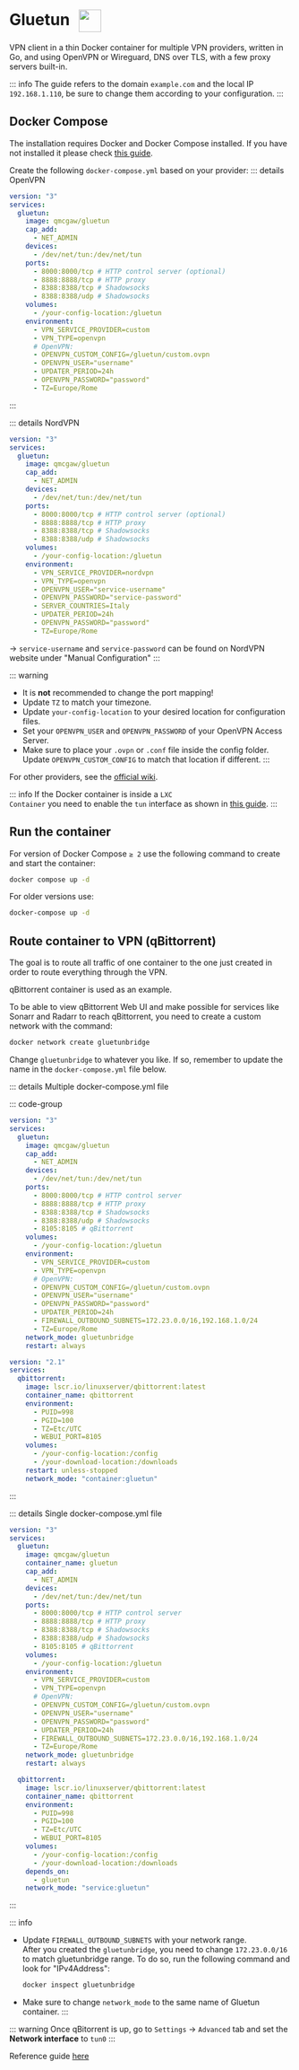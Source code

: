 # Gluetun <img src="/gluetun-icon.png" width="40" height="40" style="display:inline-block; vertical-align: middle; margin-left:10px;">


VPN client in a thin Docker container for multiple VPN providers, written in Go, and using OpenVPN or Wireguard, DNS over TLS, with a few proxy servers built-in. 

::: info
The guide refers to the domain <code>example.com</code> and the local IP <code>192.168.1.110</code>, be sure to change them according to your configuration.
:::

## Docker Compose
The installation requires Docker and Docker Compose installed. If you have not installed it please check [this guide](/docker/install.md).

Create the following <code>docker-compose.yml</code> based on your provider:
::: details OpenVPN
```yml
version: "3"
services:
  gluetun:
    image: qmcgaw/gluetun
    cap_add:
      - NET_ADMIN
    devices:
      - /dev/net/tun:/dev/net/tun
    ports:
      - 8000:8000/tcp # HTTP control server (optional)
      - 8888:8888/tcp # HTTP proxy
      - 8388:8388/tcp # Shadowsocks
      - 8388:8388/udp # Shadowsocks
    volumes:
      - /your-config-location:/gluetun
    environment:
      - VPN_SERVICE_PROVIDER=custom
      - VPN_TYPE=openvpn
      # OpenVPN:
      - OPENVPN_CUSTOM_CONFIG=/gluetun/custom.ovpn
      - OPENVPN_USER="username"
      - UPDATER_PERIOD=24h
      - OPENVPN_PASSWORD="password"
      - TZ=Europe/Rome
```
:::

::: details NordVPN
```yml
version: "3"
services:
  gluetun:
    image: qmcgaw/gluetun
    cap_add:
      - NET_ADMIN
    devices:
      - /dev/net/tun:/dev/net/tun
    ports:
      - 8000:8000/tcp # HTTP control server (optional)
      - 8888:8888/tcp # HTTP proxy
      - 8388:8388/tcp # Shadowsocks
      - 8388:8388/udp # Shadowsocks
    volumes:
      - /your-config-location:/gluetun
    environment:
      - VPN_SERVICE_PROVIDER=nordvpn
      - VPN_TYPE=openvpn
      - OPENVPN_USER="service-username"
      - OPENVPN_PASSWORD="service-password"
      - SERVER_COUNTRIES=Italy
      - UPDATER_PERIOD=24h
      - OPENVPN_PASSWORD="password"
      - TZ=Europe/Rome
```

-> <code>service-username</code> and <code>service-password</code> can be found on NordVPN website under "Manual Configuration"
:::

::: warning
* It is **not** recommended to change the port mapping!
* Update <code>TZ</code> to match your timezone.
* Update <code>your-config-location</code> to your desired location for configuration files.
* Set your <code>OPENVPN_USER</code> and <code>OPENVPN_PASSWORD</code> of your OpenVPN Access Server.
* Make sure to place your <code>.ovpn</code> or <code>.conf</code> file inside the config folder. Update <code>OPENVPN_CUSTOM_CONFIG</code> to match that location if different.
:::

For other providers, see the <a href="https://github.com/qdm12/gluetun-wiki" target="_blank" rel="noreferrer">official wiki</a>.

::: info
If the Docker container is inside a <code>LXC Container</code> you need to enable the <code>tun</code> interface as shown in [this guide](/proxmox/lxc-configuration.md#enable-tun-interface).
:::

## Run the container

For version of Docker Compose <code>≥ 2</code> use the following command to create and start the container:
```bash
docker compose up -d
```
For older versions use:
```bash
docker-compose up -d
```

## Route container to VPN (qBittorrent)
The goal is to route all traffic of one container to the one just created in order to route everything through the VPN.

qBittorrent container is used as an example.

To be able to view qBittorrent Web UI and make possible for services like Sonarr and Radarr to reach qBittorrent, you need to create a custom network with the command:
```bash
docker network create gluetunbridge
```
Change <code>gluetunbridge</code> to whatever you like. If so, remember to update the name in the <code>docker-compose.yml</code> file below.

::: details Multiple docker-compose.yml file

::: code-group
```yml [gluetun]
version: "3"
services:
  gluetun:
    image: qmcgaw/gluetun
    cap_add:
      - NET_ADMIN
    devices:
      - /dev/net/tun:/dev/net/tun
    ports:
      - 8000:8000/tcp # HTTP control server
      - 8888:8888/tcp # HTTP proxy
      - 8388:8388/tcp # Shadowsocks
      - 8388:8388/udp # Shadowsocks
      - 8105:8105 # qBittorrent
    volumes:
      - /your-config-location:/gluetun
    environment:
      - VPN_SERVICE_PROVIDER=custom
      - VPN_TYPE=openvpn
      # OpenVPN:
      - OPENVPN_CUSTOM_CONFIG=/gluetun/custom.ovpn
      - OPENVPN_USER="username"
      - OPENVPN_PASSWORD="password"
      - UPDATER_PERIOD=24h
      - FIREWALL_OUTBOUND_SUBNETS=172.23.0.0/16,192.168.1.0/24
      - TZ=Europe/Rome
    network_mode: gluetunbridge
    restart: always
```

```yml [qBittorrent]
version: "2.1"
services:
  qbittorrent:
    image: lscr.io/linuxserver/qbittorrent:latest
    container_name: qbittorrent
    environment:
      - PUID=998
      - PGID=100
      - TZ=Etc/UTC
      - WEBUI_PORT=8105
    volumes:
      - /your-config-location:/config
      - /your-download-location:/downloads
    restart: unless-stopped
    network_mode: "container:gluetun"
```
:::

::: details Single docker-compose.yml file

```yml
version: "3"
services:
  gluetun:
    image: qmcgaw/gluetun
    container_name: gluetun
    cap_add:
      - NET_ADMIN
    devices:
      - /dev/net/tun:/dev/net/tun
    ports:
      - 8000:8000/tcp # HTTP control server
      - 8888:8888/tcp # HTTP proxy
      - 8388:8388/tcp # Shadowsocks
      - 8388:8388/udp # Shadowsocks
      - 8105:8105 # qBittorrent
    volumes:
      - /your-config-location:/gluetun
    environment:
      - VPN_SERVICE_PROVIDER=custom
      - VPN_TYPE=openvpn
      # OpenVPN:
      - OPENVPN_CUSTOM_CONFIG=/gluetun/custom.ovpn
      - OPENVPN_USER="username"
      - OPENVPN_PASSWORD="password"
      - UPDATER_PERIOD=24h
      - FIREWALL_OUTBOUND_SUBNETS=172.23.0.0/16,192.168.1.0/24
      - TZ=Europe/Rome
    network_mode: gluetunbridge
    restart: always

  qbittorrent:
    image: lscr.io/linuxserver/qbittorrent:latest
    container_name: qbittorrent
    environment:
      - PUID=998
      - PGID=100
      - TZ=Etc/UTC
      - WEBUI_PORT=8105
    volumes:
      - /your-config-location:/config
      - /your-download-location:/downloads
    depends_on:
      - gluetun
    network_mode: "service:gluetun"
```
:::

::: info
* Update <code>FIREWALL_OUTBOUND_SUBNETS</code> with your network range.\
After you created the <code>gluetunbridge</code>, you need to change <code>172.23.0.0/16</code> to match gluetunbridge range. To do so, run the following command and look for "IPv4Address":
    ```bash
    docker inspect gluetunbridge
    ```
* Make sure to change <code>network_mode</code> to the same name of Gluetun container.
:::

::: warning
Once qBitorrent is up, go to <code>Settings</code> -> <code>Advanced</code> tab and set the **Network interface** to <code>tun0</code>
:::

Reference guide <a href="https://drfrankenstein.co.uk/2023/04/23/qbittorrent-with-gluetun-vpn-in-container-manager-on-a-synology-nas/" target="_blank" rel="noreferrer">here</a>
